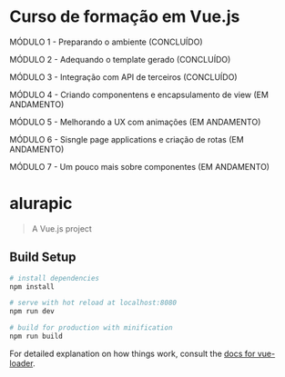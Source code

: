 # Curso de formação em Vue.js

MÓDULO 1 - Preparando o ambiente (CONCLUÍDO)

MÓDULO 2 - Adequando o template gerado (CONCLUÍDO)

MÓDULO 3 - Integração com API de terceiros (CONCLUÍDO)

MÓDULO 4 - Criando componentens e encapsulamento de view (EM ANDAMENTO)

MÓDULO 5 - Melhorando a UX com animações (EM ANDAMENTO)

MÓDULO 6 - Sisngle page applications e criação de rotas (EM ANDAMENTO)

MÓDULO 7 - Um pouco mais sobre componentes (EM ANDAMENTO)

# alurapic

> A Vue.js project

## Build Setup

```bash
# install dependencies
npm install

# serve with hot reload at localhost:8080
npm run dev

# build for production with minification
npm run build
```

For detailed explanation on how things work, consult the [docs for vue-loader](http://vuejs.github.io/vue-loader).
